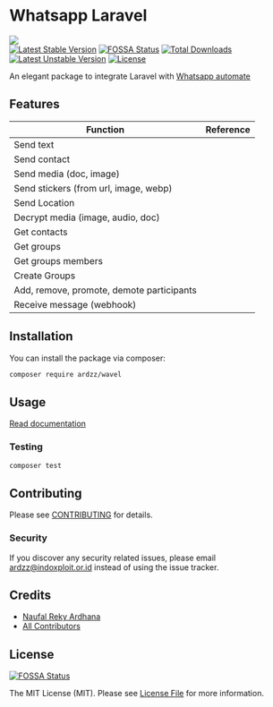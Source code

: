 # Whatsapp Laravel
![](https://raw.githubusercontent.com/ardzz/wavel/master/images/wavel_header.png)<br>
[![Latest Stable Version](http://poser.pugx.org/ardzz/wavel/v)](https://packagist.org/packages/ardzz/wavel) [![FOSSA Status](https://app.fossa.com/api/projects/git%2Bgithub.com%2Fardzz%2Fwavel.svg?type=shield)](https://app.fossa.com/projects/git%2Bgithub.com%2Fardzz%2Fwavel?ref=badge_shield)
[![Total Downloads](http://poser.pugx.org/ardzz/wavel/downloads)](https://packagist.org/packages/ardzz/wavel) 
[![Latest Unstable Version](http://poser.pugx.org/ardzz/wavel/v/unstable)](https://packagist.org/packages/ardzz/wavel) 
[![License](http://poser.pugx.org/ardzz/wavel/license)](https://packagist.org/packages/ardzz/wavel)

An elegant package to integrate Laravel with [Whatsapp automate](https://github.com/open-wa/wa-automate-nodejs)   

## Features
|Function|Reference|
|---|---|
|Send text|
|Send contact|
|Send media (doc, image)|
|Send stickers (from url, image, webp)|
|Send Location|
|Decrypt media (image, audio, doc)|
|Get contacts|
|Get groups|
|Get groups members|
|Create Groups|
|Add, remove, promote, demote participants|
|Receive message (webhook)|


## Installation

You can install the package via composer:

```bash
composer require ardzz/wavel
```

## Usage
[Read documentation](https://wavel.ardzz.codes/)

### Testing

```bash
composer test
```

## Contributing

Please see [CONTRIBUTING](CONTRIBUTING.md) for details.

### Security

If you discover any security related issues, please email ardzz@indoxploit.or.id instead of using the issue tracker.

## Credits

-   [Naufal Reky Ardhana](https://github.com/ardzz)
-   [All Contributors](../../contributors)

## License

[![FOSSA Status](https://app.fossa.com/api/projects/git%2Bgithub.com%2Fardzz%2Fwavel.svg?type=large)](https://app.fossa.com/projects/git%2Bgithub.com%2Fardzz%2Fwavel?ref=badge_large)

The MIT License (MIT). Please see [License File](LICENSE.md) for more information.
